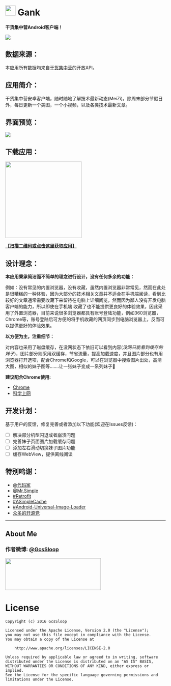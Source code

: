 # <img src="http://ww4.sinaimg.cn/large/005Xtdi2jw1f2z87fyupqj3074074glu.jpg" width=32 /> Gank

**干货集中营Android客户端！**

![](http://ww1.sinaimg.cn/large/005Xtdi2jw1f2ztnuj83bj30rs0i5tbo.jpg)

## 数据来源：

  本应用所有数据均来自[干货集中营](http://gank.io/)的开放API。


## 应用简介：

  干货集中营安卓客户端，随时随地了解技术最新动态(MeiZi)。除周末部分节假日外，每日更新一个美图，一个小视频，以及各类技术最新文章。
  
## 界面预览：

![](http://ww2.sinaimg.cn/large/005Xtdi2jw1f304pnc0h5j30sg0lcn3p.jpg)

## 下载应用：

<img src="http://ww1.sinaimg.cn/large/005Xtdi2jw1f306z4hhcwj30b40b4ab5.jpg" width=240 />

[**【扫描二维码或点击这里获取应用】**](http://fir.im/GankByGcsSloop)

## 设计理念：

 **本应用秉承简洁而不简单的理念进行设计，没有任何多余的功能：**
 
 例如：没有常见的内置浏览器，没有收藏，虽然内置浏览器非常常见，然而在此处是很糟糕的一种体验，因为大部分的技术相关文章并不适合在手机端阅读，看到比较好的文章通常需要收藏下来留待在电脑上详细阅览，然而因为鄙人没有开发电脑客户端的能力，所以即使在手机端 收藏了也不能提供更良好的体验效果，因此采用了外置浏览器，目前来说很多浏览器都具有账号登陆功能，例如360浏览器，Chrome等，账号登陆后可方便的将手机收藏的网页同步到电脑浏览器上，反而可以提供更好的体验效果。
 
 **以方便为主，注重细节：**
 
 对内容也采用了磁盘缓存，在没网状态下依旧可以看到内容(*没网只能看到缓存的妹子*)，图片部分则采用双缓存，节省流量，提高加载速度，并且图片部分也有用浏览器打开选项，配合Chrome和Google，可以在浏览器中搜索图片出处，高清大图，相似的妹子图等.......让一张妹子变成一系列妹子:underage:

**建议配合Chrome使用:**

* [Chrome](https://www.google.com/chrome/browser/desktop/index.html)
* [科学上网](https://github.com/GcsSloop/Note/blob/master/GFW/README.md)

## 开发计划：
 基于用户的反馈，修复完善或者添加以下功能(欢迎在Issues反馈)：
 
 - [ ] 解决部分机型闪退或者崩溃问题
 - [ ] 完善妹子页面图片加载缓存问题
 - [ ] 添加左右滑动切换妹子图片功能
 - [ ] 缓存WebView，提供离线阅读

## 特别鸣谢：

* [@代码家](https://github.com/daimajia)
* [@Mr.Simple](http://blog.csdn.net/bboyfeiyu/article/details/39935329)
* [#Retrofit](https://github.com/square/retrofit)
* [#ASimpleCache](https://github.com/yangfuhai/ASimpleCache)
* [#Android-Universal-Image-Loader](https://github.com/nostra13/Android-Universal-Image-Loader)
* [众多的开源党](https://github.com/)

******

## About Me
### 作者微博: [@GcsSloop](http://weibo.com/GcsSloop)

<a href="https://github.com/GcsSloop/SloopBlog/blob/master/FINDME.md" target="_blank"> <img src="http://ww4.sinaimg.cn/large/005Xtdi2gw1f1qn89ihu3j315o0dwwjc.jpg" width=300 height=100 /> </a>


# License
```
Copyright (c) 2016 GcsSloop

Licensed under the Apache License, Version 2.0 (the "License");
you may not use this file except in compliance with the License.
You may obtain a copy of the License at

    http://www.apache.org/licenses/LICENSE-2.0

Unless required by applicable law or agreed to in writing, software
distributed under the License is distributed on an "AS IS" BASIS,
WITHOUT WARRANTIES OR CONDITIONS OF ANY KIND, either express or implied.
See the License for the specific language governing permissions and
limitations under the License.
```
